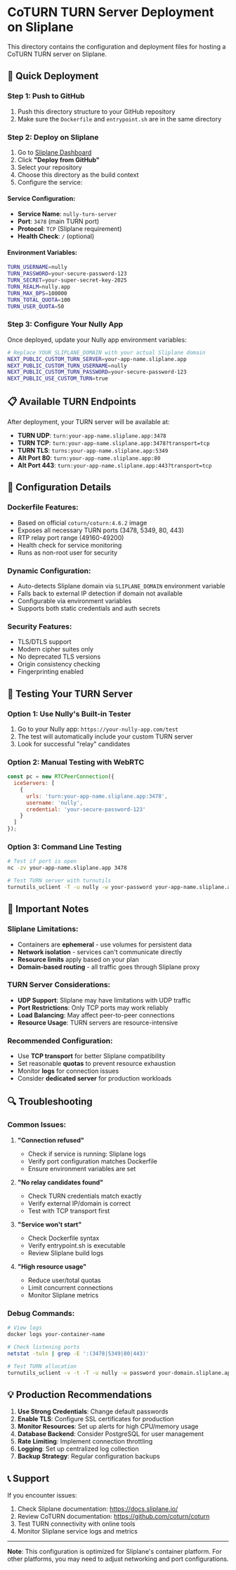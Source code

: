 # CoTURN TURN Server Deployment on Sliplane

This directory contains the configuration and deployment files for hosting a CoTURN TURN server on Sliplane.

## 🚀 Quick Deployment

### Step 1: Push to GitHub
1. Push this directory structure to your GitHub repository
2. Make sure the `Dockerfile` and `entrypoint.sh` are in the same directory

### Step 2: Deploy on Sliplane
1. Go to [Sliplane Dashboard](https://console.sliplane.io/)
2. Click **"Deploy from GitHub"**
3. Select your repository
4. Choose this directory as the build context
5. Configure the service:

#### Service Configuration:
- **Service Name**: `nully-turn-server`
- **Port**: `3478` (main TURN port)
- **Protocol**: `TCP` (Sliplane requirement)
- **Health Check**: `/` (optional)

#### Environment Variables:
```bash
TURN_USERNAME=nully
TURN_PASSWORD=your-secure-password-123
TURN_SECRET=your-super-secret-key-2025
TURN_REALM=nully.app
TURN_MAX_BPS=100000
TURN_TOTAL_QUOTA=100
TURN_USER_QUOTA=50
```

### Step 3: Configure Your Nully App
Once deployed, update your Nully app environment variables:

```bash
# Replace YOUR_SLIPLANE_DOMAIN with your actual Sliplane domain
NEXT_PUBLIC_CUSTOM_TURN_SERVER=your-app-name.sliplane.app
NEXT_PUBLIC_CUSTOM_TURN_USERNAME=nully
NEXT_PUBLIC_CUSTOM_TURN_PASSWORD=your-secure-password-123
NEXT_PUBLIC_USE_CUSTOM_TURN=true
```

## 📋 Available TURN Endpoints

After deployment, your TURN server will be available at:

- **TURN UDP**: `turn:your-app-name.sliplane.app:3478`
- **TURN TCP**: `turn:your-app-name.sliplane.app:3478?transport=tcp`
- **TURN TLS**: `turns:your-app-name.sliplane.app:5349`
- **Alt Port 80**: `turn:your-app-name.sliplane.app:80`
- **Alt Port 443**: `turn:your-app-name.sliplane.app:443?transport=tcp`

## 🔧 Configuration Details

### Dockerfile Features:
- Based on official `coturn/coturn:4.6.2` image
- Exposes all necessary TURN ports (3478, 5349, 80, 443)
- RTP relay port range (49160-49200)
- Health check for service monitoring
- Runs as non-root user for security

### Dynamic Configuration:
- Auto-detects Sliplane domain via `SLIPLANE_DOMAIN` environment variable
- Falls back to external IP detection if domain not available
- Configurable via environment variables
- Supports both static credentials and auth secrets

### Security Features:
- TLS/DTLS support
- Modern cipher suites only
- No deprecated TLS versions
- Origin consistency checking
- Fingerprinting enabled

## 🧪 Testing Your TURN Server

### Option 1: Use Nully's Built-in Tester
1. Go to your Nully app: `https://your-nully-app.com/test`
2. The test will automatically include your custom TURN server
3. Look for successful "relay" candidates

### Option 2: Manual Testing with WebRTC
```javascript
const pc = new RTCPeerConnection({
  iceServers: [
    {
      urls: 'turn:your-app-name.sliplane.app:3478',
      username: 'nully',
      credential: 'your-secure-password-123'
    }
  ]
});
```

### Option 3: Command Line Testing
```bash
# Test if port is open
nc -zv your-app-name.sliplane.app 3478

# Test TURN server with turnutils
turnutils_uclient -T -u nully -w your-password your-app-name.sliplane.app
```

## 🚨 Important Notes

### Sliplane Limitations:
- Containers are **ephemeral** - use volumes for persistent data
- **Network isolation** - services can't communicate directly
- **Resource limits** apply based on your plan
- **Domain-based routing** - all traffic goes through Sliplane proxy

### TURN Server Considerations:
- **UDP Support**: Sliplane may have limitations with UDP traffic
- **Port Restrictions**: Only TCP ports may work reliably
- **Load Balancing**: May affect peer-to-peer connections
- **Resource Usage**: TURN servers are resource-intensive

### Recommended Configuration:
- Use **TCP transport** for better Sliplane compatibility
- Set reasonable **quotas** to prevent resource exhaustion  
- Monitor **logs** for connection issues
- Consider **dedicated server** for production workloads

## 🔍 Troubleshooting

### Common Issues:

1. **"Connection refused"**
   - Check if service is running: Sliplane logs
   - Verify port configuration matches Dockerfile
   - Ensure environment variables are set

2. **"No relay candidates found"**  
   - Check TURN credentials match exactly
   - Verify external IP/domain is correct
   - Test with TCP transport first

3. **"Service won't start"**
   - Check Dockerfile syntax
   - Verify entrypoint.sh is executable
   - Review Sliplane build logs

4. **"High resource usage"**
   - Reduce user/total quotas
   - Limit concurrent connections
   - Monitor Sliplane metrics

### Debug Commands:
```bash
# View logs
docker logs your-container-name

# Check listening ports
netstat -tuln | grep -E ':(3478|5349|80|443)'

# Test TURN allocation
turnutils_uclient -v -t -T -u nully -w password your-domain.sliplane.app
```

## 💡 Production Recommendations

1. **Use Strong Credentials**: Change default passwords
2. **Enable TLS**: Configure SSL certificates for production
3. **Monitor Resources**: Set up alerts for high CPU/memory usage
4. **Database Backend**: Consider PostgreSQL for user management
5. **Rate Limiting**: Implement connection throttling
6. **Logging**: Set up centralized log collection
7. **Backup Strategy**: Regular configuration backups

## 📞 Support

If you encounter issues:
1. Check Sliplane documentation: https://docs.sliplane.io/
2. Review CoTURN documentation: https://github.com/coturn/coturn
3. Test TURN connectivity with online tools
4. Monitor Sliplane service logs and metrics

---

**Note**: This configuration is optimized for Sliplane's container platform. For other platforms, you may need to adjust networking and port configurations.